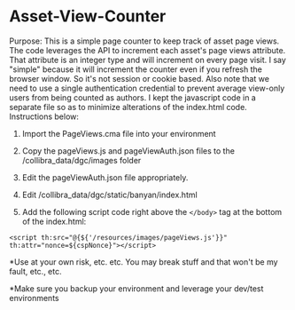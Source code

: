 # Asset-View-Counter

Purpose: This is a simple page counter to keep track of asset page views. The code leverages the API to increment each asset's page views attribute. That attribute is an integer type and will increment on every page visit. I say "simple" because it will increment the counter even if you refresh the browser window. So it's not session or cookie based. Also note that we need to use a single authentication credential to prevent average view-only users from being counted as authors. I kept the javascript code in a separate file so as to minimize alterations of the index.html code. Instructions below:

1. Import the PageViews.cma file into your environment

2. Copy the pageViews.js and pageViewAuth.json files to the /collibra_data/dgc/images folder

3. Edit the pageViewAuth.json file appropriately.

4. Edit /collibra_data/dgc/static/banyan/index.html

5. Add the following script code right above the `</body>` tag at the bottom of the index.html:

`<script th:src="@{${'/resources/images/pageViews.js'}}" th:attr="nonce=${cspNonce}"></script>  `



*Use at your own risk, etc. etc. You may break stuff and that won't be my fault, etc., etc.

*Make sure you backup your environment and leverage your dev/test environments
